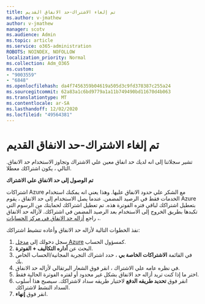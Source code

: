 ```yaml
---
title: تم إلغاء الاشتراك-حد الانفاق القديم
ms.author: v-jmathew
author: v-jmathew
manager: scotv
ms.audience: Admin
ms.topic: article
ms.service: o365-administration
ROBOTS: NOINDEX, NOFOLLOW
localization_priority: Normal
ms.collection: Adm_O365
ms.custom:
- "9003559"
- "6848"
ms.openlocfilehash: da4f7456359b04619a505d3c9fd378387c255a24
ms.sourcegitcommit: 62a83a1c6bd9779a1a11b749490bd11670d4b063
ms.translationtype: MT
ms.contentlocale: ar-SA
ms.lasthandoff: 12/02/2020
ms.locfileid: "49564381"
---
```

# <a name="subscription-cancelled---legacy---spending-limit"></a>تم إلغاء الاشتراك-حد الانفاق القديم

تشير سجلاتنا إلى انه لديك حد انفاق معين علي الاشتراك وتجاوز الاستخدام حد الانفاق. التالي ، يكون اشتراكك معطلا.

**تم الوصول إلى حد الانفاق علي الاشتراك**

اشتراكات Azure مع الشكر علي حدود الانفاق عليها. وهذا يعني انه يمكنك استخدام الخدمات فقط في الرصيد المضمن. عندما يصل الاستخدام إلى حد الانفاق ، يقوم Azure بتعطيل اشتراكك لباقي فتره الفوترة هذه. تم تعطيل اشتراكك لحمايتك من الرسوم التي تكبدها بطريق الخروج إلى الاستخدام بعد الرصيد المضمن في اشتراكك. لأزاله حد الانفاق ، راجع [أزاله حد الانفاق في مركز الحسابات](https://docs.microsoft.com/azure/cost-management-billing/manage/spending-limit#remove).

نفذ الخطوات التالية لأزاله حد الانفاق وأعاده تنشيط اشتراكك:

1. سجل دخولك إلى [مدخل Azure](https://portal.azure.com/) كمسؤول الحساب.
2. البحث عن **أداره التكاليف + الفوترة**.
3. في القائمة **الاشتراكات الخاصة بي** ، حدد اشتراك التجربة المجانية/الحساب الخاص بك.
4. في نظره عامه علي الاشتراك ، انقر فوق الشعار البرتقالي لأزاله حد الانفاق.
5. اختر ما إذا كنت تريد أزاله حد الانفاق بشكل غير محدود أو لفتره الفوترة الحالية فقط.
6. انقر فوق **تحديد طريقه الدفع** لاختيار طريقه سداد لاشتراكك. سيصبح هذا أسلوب السداد النشط لاشتراكك.
7. انقر فوق **إنهاء**.
